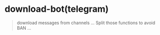 # download-bot(telegram)
> download messages from channels ...
> Split those functions to avoid BAN ...
